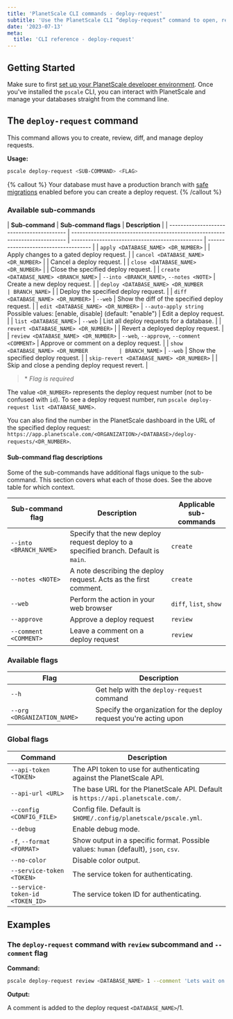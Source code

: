 ```yaml
---
title: 'PlanetScale CLI commands - deploy-request'
subtitle: 'Use the PlanetScale CLI “deploy-request” command to open, review, diff, and manage deploy requests from your terminal.'
date: '2023-07-13'
meta:
  title: 'CLI reference - deploy-request'
---
```


## Getting Started

Make sure to first [set up your PlanetScale developer environment](/docs/concepts/planetscale-environment-setup). Once you've installed the `pscale` CLI, you can interact with PlanetScale and manage your databases straight from the command line.

## The `deploy-request` command

This command allows you to create, review, diff, and manage deploy requests.

**Usage:**

```bash
pscale deploy-request <SUB-COMMAND> <FLAG>
```

{% callout %}
Your database must have a production branch with [safe migrations](/docs/concepts/safe-migrations) enabled before you can create a deploy request.
{% /callout %}

### Available sub-commands

| **Sub-command**                           | **Sub-command flags**                                                        | **Description**                                 |
| ----------------------------------------- | ---------------------------------------------------------------------------- | ----------------------------------------------- | ------------------------------------ |
| `apply <DATABASE_NAME> <DR_NUMBER>`       |                                                                              | Apply changes to a gated deploy request.        |
| `cancel <DATABASE_NAME> <DR_NUMBER>`      |                                                                              | Cancel a deploy request.                        |
| `close <DATABASE_NAME> <DR_NUMBER>`       |                                                                              | Close the specified deploy request.             |
| `create <DATABASE_NAME> <BRANCH_NAME>`    | `--into <BRANCH_NAME>`, `--notes <NOTE>`                                     | Create a new deploy request.                    |
| `deploy <DATABASE_NAME> <DR_NUMBER        | BRANCH_NAME>`                                                                |                                                 | Deploy the specified deploy request. |
| `diff <DATABASE_NAME> <DR_NUMBER>`        | `--web`                                                                      | Show the diff of the specified deploy request.  |
| `edit <DATABASE_NAME> <DR_NUMBER>`        | `--auto-apply string` Possible values: [enable, disable] (default: "enable") | Edit a deploy request.                          |
| `list <DATABASE_NAME>`                    | `--web`                                                                      | List all deploy requests for a database.        |
| `revert <DATABASE_NAME> <DR_NUMBER>`      |                                                                              | Revert a deployed deploy request.               |
| `review <DATABASE_NAME> <DR_NUMBER>`      | `--web`, `--approve`, `--comment <COMMENT>`                                  | Approve or comment on a deploy request.         |
| `show <DATABASE_NAME> <DR_NUMBER          | BRANCH_NAME>`                                                                | `--web`                                         | Show the specified deploy request.   |
| `skip-revert <DATABASE_NAME> <DR_NUMBER>` |                                                                              | Skip and close a pending deploy request revert. |

> \* _Flag is required_

The value `<DR_NUMBER>` represents the deploy request number (not to be confused with `id`). To see a deploy request number, run `pscale deploy-request list <DATABASE_NAME>`.

You can also find the number in the PlanetScale dashboard in the URL of the specified deploy request: `https://app.planetscale.com/<ORGANIZATION>/<DATABASE>/deploy-requests/<DR_NUMBER>`.

#### Sub-command flag descriptions

Some of the sub-commands have additional flags unique to the sub-command. This section covers what each of those does. See the above table for which context.

| **Sub-command flag**   | **Description**                                                                      | **Applicable sub-commands** |
| ---------------------- | ------------------------------------------------------------------------------------ | --------------------------- |
| `--into <BRANCH_NAME>` | Specify that the new deploy request deploy to a specified branch. Default is `main`. | `create`                    |
| `--notes <NOTE>`       | A note describing the deploy request. Acts as the first comment.                     | `create`                    |
| `--web`                | Perform the action in your web browser                                               | `diff`, `list`, `show`      |
| `--approve`            | Approve a deploy request                                                             | `review`                    |
| `--comment <COMMENT>`  | Leave a comment on a deploy request                                                  | `review`                    |

### Available flags

| **Flag**                    | **Description**                                                    |
| --------------------------- | ------------------------------------------------------------------ |
| `--h`                       | Get help with the `deploy-request` command                         |
| `--org <ORGANIZATION_NAME>` | Specify the organization for the deploy request you're acting upon |

### Global flags

| **Command**                     | **Description**                                                                      |
| ------------------------------- | ------------------------------------------------------------------------------------ |
| `--api-token <TOKEN>`           | The API token to use for authenticating against the PlanetScale API.                 |
| `--api-url <URL>`               | The base URL for the PlanetScale API. Default is `https://api.planetscale.com/`.     |
| `--config <CONFIG_FILE>`        | Config file. Default is `$HOME/.config/planetscale/pscale.yml`.                      |
| `--debug`                       | Enable debug mode.                                                                   |
| `-f`, `--format <FORMAT>`       | Show output in a specific format. Possible values: `human` (default), `json`, `csv`. |
| `--no-color`                    | Disable color output.                                                                |
| `--service-token <TOKEN>`       | The service token for authenticating.                                                |
| `--service-token-id <TOKEN_ID>` | The service token ID for authenticating.                                             |

## Examples

### The `deploy-request` command with `review` subcommand and `--comment` flag

**Command:**

```bash
pscale deploy-request review <DATABASE_NAME> 1 --comment 'Lets wait on this.'
```

**Output:**

A comment is added to the deploy request `<DATABASE_NAME>`/1.
